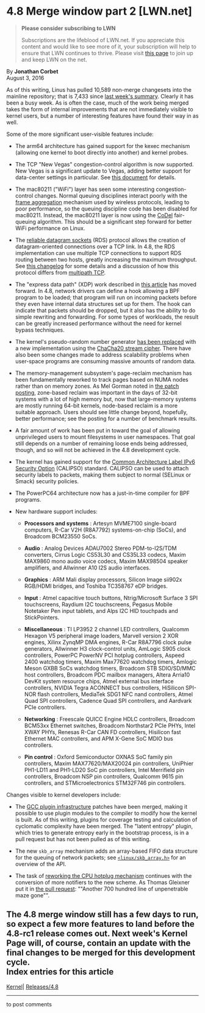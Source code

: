 # 4.8 Merge window part 2 [LWN.net]

> **Please consider subscribing to LWN**
> 
> Subscriptions are the lifeblood of LWN.net. If you appreciate this content and would like to see more of it, your subscription will help to ensure that LWN continues to thrive. Please visit [this page](/Promo/nst-nag1/subscribe) to join up and keep LWN on the net. 

By **Jonathan Corbet**  
August 3, 2016 

As of this writing, Linus has pulled 10,589 non-merge changesets into the mainline repository; that is 7,433 since [last week's summary](/Articles/695294/). Clearly it has been a busy week. As is often the case, much of the work being merged takes the form of internal improvements that are not immediately visible to kernel users, but a number of interesting features have found their way in as well. 

Some of the more significant user-visible features include: 

  * The arm64 architecture has gained support for the kexec mechanism (allowing one kernel to boot directly into another) and kernel probes. 

  * The TCP "New Vegas" congestion-control algorithm is now supported. New Vegas is a significant update to Vegas, adding better support for data-center settings in particular. See [this document](https://docs.google.com/document/d/1o-53jbO_xH-m9g2YCgjaf5bK8vePjWP6Mk0rYiRLK-U/edit) for details. 

  * The mac80211 ("WiFi") layer has seen some interesting congestion-control changes. Normal queuing disciplines interact poorly with the [frame aggregation](https://en.wikipedia.org/wiki/Frame_aggregation) mechanism used by wireless protocols, leading to poor performance, so the queuing discipline code has been disabled for mac80211. Instead, the mac80211 layer is now using the [CoDel](/Articles/496509/) fair-queuing algorithm. This should be a significant step forward for better WiFi performance on Linux. 

  * The [reliable datagram sockets](https://en.wikipedia.org/wiki/Reliable_Datagram_Sockets) (RDS) protocol allows the creation of datagram-oriented connections over a TCP link. In 4.8, the RDS implementation can use multiple TCP connections to support RDS routing between two hosts, greatly increasing the maximum throughput. See [this changelog](https://git.kernel.org/linus/161cd45ff0670c3068adb3de33e26495b648e906) for some details and a discussion of how this protocol differs from [multipath TCP](/Articles/544399/). 

  * The "express data path" (XDP) work described in [this article](/Articles/682538/) has moved forward. In 4.8, network drivers can define a hook allowing a BPF program to be loaded; that program will run on incoming packets before they even have internal data structures set up for them. The hook can indicate that packets should be dropped, but it also has the ability to do simple rewriting and forwarding. For some types of workloads, the result can be greatly increased performance without the need for kernel bypass techniques. 

  * The kernel's pseudo-random number generator [has been replaced](/Articles/686033/) with a new implementation using the [ChaCha20 stream cipher](https://en.wikipedia.org/wiki/Salsa20#ChaCha_variant). There have also been some changes made to address scalability problems when user-space programs are consuming massive amounts of random data. 

  * The memory-management subsystem's page-reclaim mechanism has been fundamentally reworked to track pages based on NUMA nodes rather than on memory zones. As Mel Gorman noted in [the patch posting](/Articles/694121/), zone-based reclaim was important in the days of 32-bit systems with a lot of high memory but, now that large-memory systems are mostly running 64-bit kernels, node-based reclaim is a more suitable approach. Users should see little change beyond, hopefully, better performance; see the posting for a number of benchmark results. 

  * A fair amount of work has been put in toward the goal of allowing unprivileged users to mount filesystems in user namespaces. That goal still depends on a number of remaining loose ends being addressed, though, and so will not be achieved in the 4.8 development cycle. 

  * The kernel has gained support for the [Common Architecture Label IPv6 Security Option](https://tools.ietf.org/html/rfc5570) (CALIPSO) standard. CALIPSO can be used to attach security labels to packets, making them subject to normal (SELinux or Smack) security policies. 

  * The PowerPC64 architecture now has a just-in-time compiler for BPF programs. 

  * New hardware support includes: 

    * **Processors and systems** : Artesyn MVME7100 single-board computers, R-Car V2H (R8A7792) systems-on-chip (SoCs), and Broadcom BCM23550 SoCs. 

    * **Audio** : Analog Devices ADAU7002 Stereo PDM-to-I2S/TDM converters, Cirrus Logic CS53L30 and CS35L33 codecs, Maxim MAX9860 mono audio voice codecs, Maxim MAX98504 speaker amplifiers, and Allwinner A10 I2S audio interfaces. 

    * **Graphics** : ARM Mali display processors, Silicon Image sii902x RGB/HDMI bridges, and Toshiba TC358767 eDP bridges. 

    * **Input** : Atmel capacitive touch buttons, Ntrig/Microsoft Surface 3 SPI touchscreens, Raydium I2C touchscreens, Pegasus Mobile Notetaker Pen input tablets, and Alps I2C HID touchpads and StickPointers. 

    * **Miscellaneous** : TI LP3952 2 channel LED controllers, Qualcomm Hexagon V5 peripheral image loaders, Marvell version 2 XOR engines, Xilinx ZynqMP DMA engines, R-Car R8A7796 clock pulse generators, Allwinner H3 clock-control units, AmLogic S905 clock controllers, PowerPC PowerNV PCI hotplug controllers, Aspeed 2400 watchdog timers, Maxim Max77620 watchdog timers, Amlogic Meson GXBB SoCs watchdog timers, Broadcom STB SDIO/SD/MMC host controllers, Broadcom PDC mailbox managers, Altera Arria10 DevKit system resource chips, Atmel external bus interface controllers, NVIDIA Tegra ACONNECT bus controllers, HiSilicon SPI-NOR flash controllers, MediaTek SDG1 NFC nand controllers, Atmel Quad SPI controllers, Cadence Quad SPI controllers, and Aardvark PCIe controllers. 

    * **Networking** : Freescale QUICC Engine HDLC controllers, Broadcom BCM53xx Ethernet switches, Broadcom Northstar2 PCIe PHYs, Intel XWAY PHYs, Renesas R-Car CAN FD controllers, Hisilicon fast Ethernet MAC controllers, and APM X-Gene SoC MDIO bus controllers. 

    * **Pin control** : Oxford Semiconductor OXNAS SoC family pin controllers, Maxim MAX77620/MAX20024 pin controllers, UniPhier PH1-LD11 and PH1-LD20 SoC pin controllers, Intel Merrifield pin controllers, Broadcom NSP pin controllers, Qualcomm 9615 pin controllers, and STMicroelectronics STM32F746 pin controllers. 




Changes visible to kernel developers include: 

  * The [GCC plugin infrastructure](/Articles/691102/) patches have been merged, making it possible to use plugin modules to the compiler to modify how the kernel is built. As of this writing, plugins for coverage testing and calculation of cyclomatic complexity have been merged. The "latent entropy" plugin, which tries to generate entropy early in the bootstrap process, is in a pull request but has not been pulled as of this writing. 

  * The new `skb_array` mechanism adds an array-based FIFO data structure for the queuing of network packets; see [`<linux/skb_array.h>`](/Articles/696079/) for an overview of the API. 

  * The task of [reworking the CPU hotplug mechanism](/Articles/537562/) continues with the conversion of more notifiers to the new scheme. As Thomas Gleixner put it in [the pull request](https://git.kernel.org/linus/a6408f6cb63ac0958fee7dbce7861ffb540d8a49): ""Another 700 hundred line of unpenetrable maze gone"". 




The 4.8 merge window still has a few days to run, so expect a few more features to land before the 4.8-rc1 release comes out. Next week's Kernel Page will, of course, contain an update with the final changes to be merged for this development cycle.  
Index entries for this article  
---  
[Kernel](/Kernel/Index)| [Releases/4.8](/Kernel/Index#Releases-4.8)  
  


* * *

to post comments 
